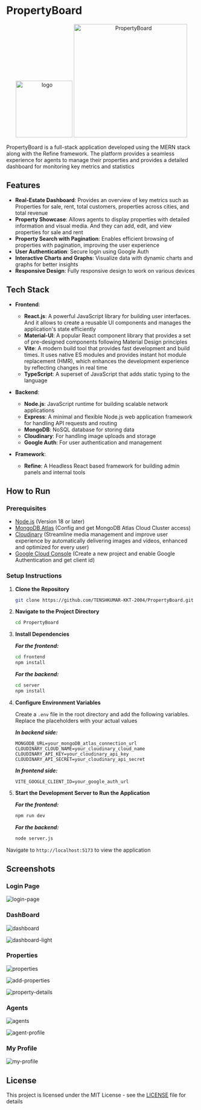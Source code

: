 # PropertyBoard

<p align="center">
  <img src="https://github.com/user-attachments/assets/411ab3de-87c9-4e0e-a928-8dce1b29d331" alt="logo" width="150" />
  <img src="https://github.com/user-attachments/assets/4d1ce84e-1562-4ea4-ba21-43efc90dafc7" alt="PropertyBoard" width="300" />
</p>

PropertyBoard is a full-stack application developed using the MERN stack along with the Refine framework. The platform provides a seamless experience for agents to manage their properties and provides a detailed dashboard for monitoring key metrics and statistics


## Features  

- **Real-Estate Dashboard**: Provides an overview of key metrics such as Properties for sale, rent, total customers, properties across cities, and total revenue
- **Property Showcase**: Allows agents to display properties with detailed information and visual media. And they can add, edit, and view properties for sale and rent
- **Property Search with Pagination**: Enables efficient browsing of properties with pagination, improving the user experience
- **User Authentication**: Secure login using Google Auth
- **Interactive Charts and Graphs**: Visualize data with dynamic charts and graphs for better insights
- **Responsive Design**: Fully responsive design to work on various devices


## Tech Stack

- **Frontend**: 

    - **React.js**: A powerful JavaScript library for building user interfaces. And it allows to create a reusable UI components and manages the application's state efficiently
    - **Material-UI**: A popular React component library that provides a set of pre-designed components following Material Design principles
    - **Vite**: A modern build tool that provides fast development and build times. It uses native ES modules and provides instant hot module replacement (HMR), which enhances the development experience by reflecting changes in real time
    - **TypeScript**: A superset of JavaScript that adds static typing to the language

- **Backend**:

    - **Node.js**: JavaScript runtime for building scalable network applications
    - **Express**: A minimal and flexible Node.js web application framework for handling API requests and routing
    - **MongoDB**: NoSQL database for storing data
    - **Cloudinary**: For handling image uploads and storage
    - **Google Auth**: For user authentication and management

- **Framework**:

    - **Refine**: A Headless React based framework for building admin panels and internal tools


## How to Run

### Prerequisites

- [Node.js](https://nodejs.org/) (Version 18 or later)
- [MongoDB Atlas](https://www.postgresql.org/) (Config and get MongoDB Atlas Cloud Cluster access)
- [Cloudinary](https://cloudinary.com/) (Streamline media management and improve user experience by automatically delivering images and videos, enhanced and optimized for every user)
- [Google Cloud Console](https://firebase.google.com/) (Create a new project and enable Google Authentication and get client id)

### Setup Instructions

1. **Clone the Repository**

    ```bash
    git clone https://github.com/TENSHKUMAR-KKT-2004/PropertyBoard.git
    ```

2. **Navigate to the Project Directory**
    
    ```bash
    cd PropertyBoard
    ```

3. **Install Dependencies**

    ***For the frontend:***

    ```bash
    cd frontend
    npm install
    ```

    ***For the backend:***

    ```bash
    cd server
    npm install
    ```

4. **Configure Environment Variables**

    Create a `.env` file in the root directory and add the following variables. Replace the placeholders with your actual values

    ***In backend side:***

    ```env
    MONGODB_URL=your_mongoDB_atlas_connection_url
    CLOUDINARY_CLOUD_NAME=your_cloudinary_cloud_name
    CLOUDINARY_API_KEY=your_cloudinary_api_key
    CLOUDINARY_API_SECRET=your_cloudinary_api_secret
    ```

    ***In frontend side:***

    ```env
    VITE_GOOGLE_CLIENT_ID=your_google_auth_url
    ```
    
5. **Start the Development Server to Run the Application**

    ***For the frontend:***

    ```bash
    npm run dev
    ```

    ***For the backend:***

    ```bash
    node server.js
    ```

Navigate to `http://localhost:5173` to view the application


## Screenshots

### Login Page

![login-page](https://github.com/user-attachments/assets/7073fd35-f8f7-4f8d-852e-7a7dda70aee0)

### DashBoard

![dashboard](https://github.com/user-attachments/assets/57e64691-292e-4bd0-967f-5ead20b52c57)

![dashboard-light](https://github.com/user-attachments/assets/34fe5e2d-18be-493c-a053-678c2c624321)

### Properties

![properties](https://github.com/user-attachments/assets/2a6acddf-1c02-4200-8e43-74648ac95304)

![add-properties](https://github.com/user-attachments/assets/b51f23b5-7afd-4f71-b651-0dfacc5a259b)

![property-details](https://github.com/user-attachments/assets/ab27ae65-2e28-4d7e-b1d7-cb9d77408ea3)

### Agents

![agents](https://github.com/user-attachments/assets/76d7dc18-fad3-41f5-be7f-1cf15c579092)

![agent-profile](https://github.com/user-attachments/assets/39d7d28a-95dc-40c1-9955-e272c2f415c6)

### My Profile

![my-profile](https://github.com/user-attachments/assets/5095d70b-92ca-45a0-948e-483a1243a87d)


## License

This project is licensed under the MIT License - see the [LICENSE](LICENSE) file for details
